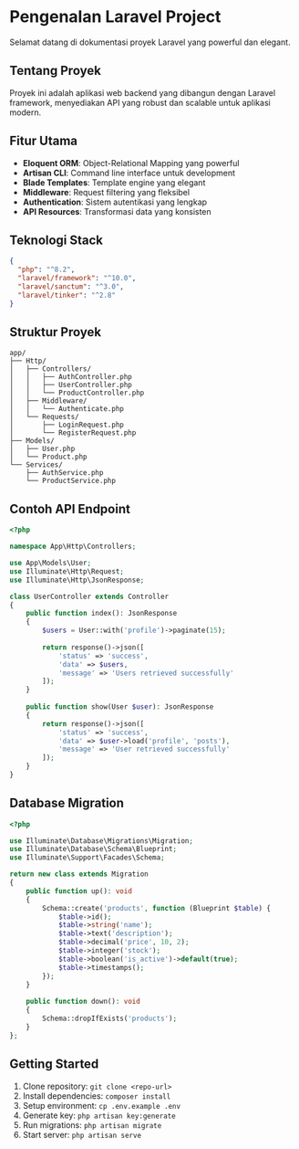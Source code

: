 # Pengenalan Laravel Project

Selamat datang di dokumentasi proyek Laravel yang powerful dan elegant.

## Tentang Proyek

Proyek ini adalah aplikasi web backend yang dibangun dengan Laravel framework, menyediakan API yang robust dan scalable untuk aplikasi modern.

## Fitur Utama

- **Eloquent ORM**: Object-Relational Mapping yang powerful
- **Artisan CLI**: Command line interface untuk development
- **Blade Templates**: Template engine yang elegant
- **Middleware**: Request filtering yang fleksibel
- **Authentication**: Sistem autentikasi yang lengkap
- **API Resources**: Transformasi data yang konsisten

## Teknologi Stack

```json
{
  "php": "^8.2",
  "laravel/framework": "^10.0",
  "laravel/sanctum": "^3.0",
  "laravel/tinker": "^2.8"
}
```

## Struktur Proyek

```
app/
├── Http/
│   ├── Controllers/
│   │   ├── AuthController.php
│   │   ├── UserController.php
│   │   └── ProductController.php
│   ├── Middleware/
│   │   └── Authenticate.php
│   └── Requests/
│       ├── LoginRequest.php
│       └── RegisterRequest.php
├── Models/
│   ├── User.php
│   └── Product.php
└── Services/
    ├── AuthService.php
    └── ProductService.php
```

## Contoh API Endpoint

```php
<?php

namespace App\Http\Controllers;

use App\Models\User;
use Illuminate\Http\Request;
use Illuminate\Http\JsonResponse;

class UserController extends Controller
{
    public function index(): JsonResponse
    {
        $users = User::with('profile')->paginate(15);
        
        return response()->json([
            'status' => 'success',
            'data' => $users,
            'message' => 'Users retrieved successfully'
        ]);
    }
    
    public function show(User $user): JsonResponse
    {
        return response()->json([
            'status' => 'success',
            'data' => $user->load('profile', 'posts'),
            'message' => 'User retrieved successfully'
        ]);
    }
}
```

## Database Migration

```php
<?php

use Illuminate\Database\Migrations\Migration;
use Illuminate\Database\Schema\Blueprint;
use Illuminate\Support\Facades\Schema;

return new class extends Migration
{
    public function up(): void
    {
        Schema::create('products', function (Blueprint $table) {
            $table->id();
            $table->string('name');
            $table->text('description');
            $table->decimal('price', 10, 2);
            $table->integer('stock');
            $table->boolean('is_active')->default(true);
            $table->timestamps();
        });
    }
    
    public function down(): void
    {
        Schema::dropIfExists('products');
    }
};
```

## Getting Started

1. Clone repository: `git clone <repo-url>`
2. Install dependencies: `composer install`
3. Setup environment: `cp .env.example .env`
4. Generate key: `php artisan key:generate`
5. Run migrations: `php artisan migrate`
6. Start server: `php artisan serve`

